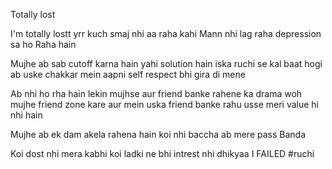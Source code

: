 Totally lost

I'm totally lostt yrr kuch smaj nhi aa raha kahi Mann nhi lag raha depression sa ho Raha hain

Mujhe ab sab cutoff karna hain yahi solution hain iska ruchi se kal baat hogi ab uske chakkar mein aapni self respect bhi gira di mene

Ab nhi ho rha hain lekin mujhse aur friend banke rahene ka drama woh mujhe friend zone kare aur mein uska friend banke rahu usse meri value hi nhi hain

Mujhe ab ek dam akela rahena hain koi nhi baccha ab mere pass Banda

Koi dost nhi mera kabhi koi ladki ne bhi intrest nhi dhikyaa I FAILED
#ruchi 